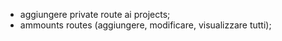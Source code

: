 - aggiungere private route ai projects;
- ammounts routes (aggiungere, modificare, visualizzare tutti);
